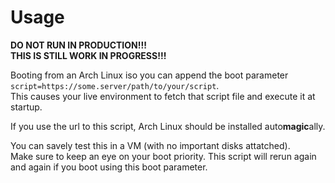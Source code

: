 # Usage

**DO NOT RUN IN PRODUCTION!!!**  
**THIS IS STILL WORK IN PROGRESS!!!**

Booting from an Arch Linux iso you can append the boot parameter `script=https://some.server/path/to/your/script`.  
This causes your live environment to fetch that script file and execute it at startup.  

If you use the url to this script, Arch Linux should be installed auto**magic**ally.  

You can savely test this in a VM (with no important disks attatched).  
Make sure to keep an eye on your boot priority. This script will rerun again and again if you boot using this boot parameter.
